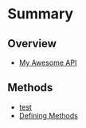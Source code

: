 # Summary

## Overview

* [My Awesome API](README.md)

## Methods

* [test](methods/test.md)
* [Defining Methods](methods.md)

